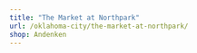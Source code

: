 ```yaml
---
title: "The Market at Northpark"
url: /oklahoma-city/the-market-at-northpark/
shop: Andenken
---
```

